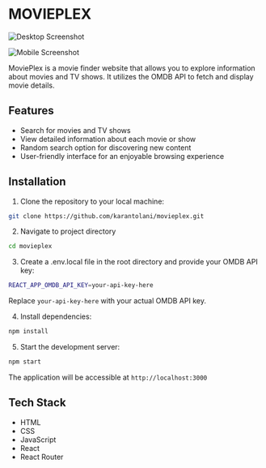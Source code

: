 # MOVIEPLEX
![Desktop Screenshot](https://github.com/karantolani/movieplex/assets/54103880/4084eac5-20cf-4860-b732-96d4fc75a2b4)

![Mobile Screenshot](https://github.com/karantolani/movieplex/assets/54103880/443815fc-476f-4c9d-9258-e571ace75aab)

MoviePlex is a movie finder website that allows you to explore information about movies and TV shows. It utilizes the OMDB API to fetch and display movie details.

## Features

- Search for movies and TV shows
- View detailed information about each movie or show
- Random search option for discovering new content
- User-friendly interface for an enjoyable browsing experience

## Installation

1. Clone the repository to your local machine:

```sh
git clone https://github.com/karantolani/movieplex.git
```

2. Navigate to project directory

```sh
cd movieplex
```

3. Create a .env.local file in the root directory and provide your OMDB API key:

```sh
REACT_APP_OMDB_API_KEY=your-api-key-here
```
Replace `your-api-key-here` with your actual OMDB API key.

4. Install dependencies:

```sh
npm install
```

5. Start the development server:

```sh
npm start
```

The application will be accessible at  `http://localhost:3000`

## Tech Stack

- HTML
- CSS
- JavaScript
- React
- React Router

